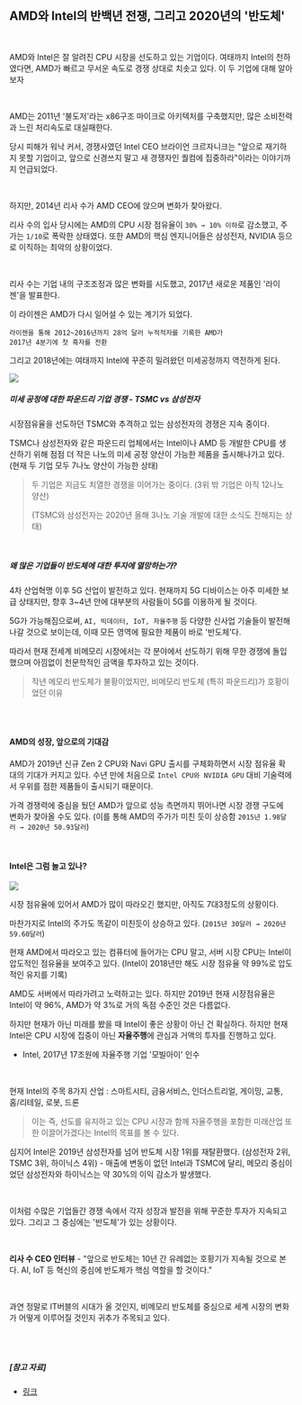 ## AMD와 Intel의 반백년 전쟁, 그리고 2020년의 '반도체'

<br>

AMD와 Intel은 잘 알려진 CPU 시장을 선도하고 있는 기업이다. 여태까지 Intel의 천하였다면, AMD가 빠르고 무서운 속도로 경쟁 상대로 치솟고 있다. 이 두 기업에 대해 알아보자

<br>

AMD는 2011년 '불도저'라는 x86구조 마이크로 아키텍처를 구축했지만, 많은 소비전력과 느린 처리속도로 대실패한다.

당시 피해가 워낙 커서, 경쟁사였던 Intel CEO 브라이언 크르자니크는 "앞으로 재기하지 못할 기업이고, 앞으로 신경쓰지 말고 새 경쟁자인 퀄컴에 집중하라"이라는 이야기까지 언급되었다.

<br>

하지만, 2014년 리사 수가 AMD CEO에 앉으며 변화가 찾아왔다.

리사 수의 입사 당시에는 AMD의 CPU 시장 점유율이 `30% → 10% 이하`로 감소했고, 주가는 `1/10`로 폭락한 상태였다. 또한 AMD의 핵심 엔지니어들은 삼성전자, NVIDIA 등으로 이직하는 최악의 상황이었다.

<br>

리사 수는 기업 내의 구조조정과 많은 변화를 시도했고, 2017년 새로운 제품인 '라이젠'을 발표한다.

이 라이젠은 AMD가 다시 일어설 수 있는 계기가 되었다.

```
라이젠을 통해 2012~2016년까지 28억 달러 누적적자를 기록한 AMD가 
2017년 4분기에 첫 흑자를 전환
```

그리고 2018년에는 여태까지 Intel에 꾸준히 밀려왔던 미세공정까지 역전하게 된다.

<img src="https://github.com/gyoogle/tech-interview-for-developer/blob/master/resources/roadmap.PNG?raw=true">

<br>

##### *미세 공정에 대한 파운드리 기업 경쟁  - TSMC vs 삼성전자*

시장점유율을 선도하던 TSMC와 추격하고 있는 삼성전자의 경쟁은 지속 중이다.

TSMC나 삼성전자와 같은 파운드리 업체에서는 Intel이나 AMD 등 개발한 CPU를 생산하기 위해 점점 더 작은 나노의 미세 공정 양산이 가능한 제품을 출시해나가고 있다. (현재 두 기업 모두 7나노 양산이 가능한 상태)

> 두 기업은 지금도 치열한 경쟁을 이어가는 중이다. (3위 밖 기업은 아직 12나노 양산)
>
> (TSMC와 삼성전자는 2020년 올해 3나노 기술 개발에 대한 소식도 전해지는 상태)

<br>

##### *왜 많은 기업들이 반도체에 대한 투자에 열망하는가?*

4차 산업혁명 이후 5G 산업이 발전하고 있다. 현재까지 5G 디바이스는 아주 미세한 보급 상태지만, 향후 3~4년 안에 대부분의 사람들이 5G를 이용하게 될 것이다.

5G가 가능해짐으로써, `AI, 빅데이터, IoT, 자율주행` 등 다양한 신사업 기술들이 발전해나갈 것으로 보이는데, 이때 모든 영역에 필요한 제품이 바로 '반도체'다.

따라서 현재 전세계 비메모리 시장에서는 각 분야에서 선도하기 위해 무한 경쟁에 돌입했으며 아낌없이 천문학적인 금액을 투자하고 있는 것이다.

> 작년 메모리 반도체가 불황이었지만, 비메모리 반도체 (특히 파운드리)가 호황이었던 이유

<br>

<br>

#### AMD의 성장, 앞으로의 기대감

AMD가 2019년 신규 Zen 2 CPU와 Navi GPU 출시를 구체화하면서 시장 점유율 확대의 기대가 커지고 있다. 수년 만에 처음으로 `Intel CPU와 NVIDIA GPU` 대비 기술력에서 우위를 점한 제품들이 출시되기 때문이다.

가격 경쟁력에 중심을 뒀던 AMD가 앞으로 성능 측면까지 뛰어나면 시장 경쟁 구도에 변화가 찾아올 수도 있다. (이를 통해 AMD의 주가가 미친 듯이 상승함 `2015년 1.98달러 → 2020년 50.93달러`)

<br>

#### Intel은 그럼 놀고 있나?

<img src="https://github.com/gyoogle/tech-interview-for-developer/blob/master/resources/CPU%EC%A0%90%EC%9C%A0.PNG?raw=true">

<br>

시장 점유율에 있어서 AMD가 많이 따라오긴 했지만, 아직도 7대3정도의 상황이다.

마찬가지로 Intel의 주가도 똑같이 미친듯이 상승하고 있다. (`2015년 30달러 → 2020년 59.60달러`)

현재 AMD에서 따라오고 있는 컴퓨터에 들어가는 CPU 말고, 서버 시장 CPU는 Intel이 압도적인 점유율을 보여주고 있다. (Intel이 2018년만 해도 시장 점유율 약 99%로 압도적인 유지를 기록)

AMD도 서버에서 따라가려고 노력하고는 있다. 하지만 2019년 현재 시장점유율은 Intel이 약 96%, AMD가 약 3%로 거의 독점 수준인 것은 다름없다.

하지만 현재가 아닌 미래를 봤을 때 Intel이 좋은 상황이 아닌 건 확실하다. 하지만 현재 Intel은 CPU 시장에 집중이 아닌 **자율주행**에 관심과 거액의 투자를 진행하고 있다.

- Intel, 2017년 17조원에 자율주행 기업 '모빌아이' 인수

<br>

현재 Intel의 주목 8가지 산업 : 스마트시티, 금융서비스, 인더스트리얼, 게이밍, 교통, 홈/리테일, 로봇, 드론

> 이는 즉, 선도를 유지하고 있는 CPU 시장과 함께 자율주행을 포함한 미래산업 또한 이끌어가겠다는 Intel의 목표를 볼 수 있다.

심지어 Intel은 2019년 삼성전자를 넘어 반도체 시장 1위를 재탈환했다. (삼성전자 2위, TSMC 3위, 하이닉스 4위) - 매출에 변동이 없던 Intel과 TSMC에 달리, 메모리 중심이었던 삼성전자와 하이닉스는 약 30%의 이익 감소가 발생했다.

<br>

이처럼 수많은 기업들간 경쟁 속에서 각자 성장과 발전을 위해 꾸준한 투자가 지속되고 있다. 그리고 그 중심에는 '반도체'가 있는 상황이다.

<br>

**리사 수 CEO 인터뷰** - "앞으로 반도체는 10년 간 유례없는 호황기가 지속될 것으로 본다. AI, IoT 등 혁신의 중심에 반도체가 핵심 역할을 할 것이다."

<br>

과연 정말로 IT버블의 시대가 올 것인지, 비메모리 반도체를 중심으로 세계 시장의 변화가 어떻게 이루어질 것인지 귀추가 주목되고 있다.

<br>

<br>

##### [참고 자료]

- [링크](https://www.youtube.com/watch?v=6dp4E5HIpRU)